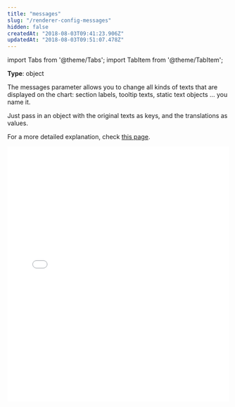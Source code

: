 ```yaml
---
title: "messages"
slug: "/renderer-config-messages"
hidden: false
createdAt: "2018-08-03T09:41:23.906Z"
updatedAt: "2018-08-03T09:51:07.478Z"
---
```


import Tabs from '@theme/Tabs';
import TabItem from '@theme/TabItem';

**Type**: object

The messages parameter allows you to change all kinds of texts that are displayed on the chart: section labels, tooltip texts, static text objects ... you name it. 

Just pass in an object with the original texts as keys, and the translations as values.

For a more detailed explanation, check [this page](http://support.seats.io/integrating-seats-io/multi-language-i18n-support).

<iframe width="100%" height="580" src="//jsfiddle.net/seatsio/k2xvn8rq/embedded/js,html,result/" allowfullscreen="allowfullscreen" frameborder="0"></iframe>

